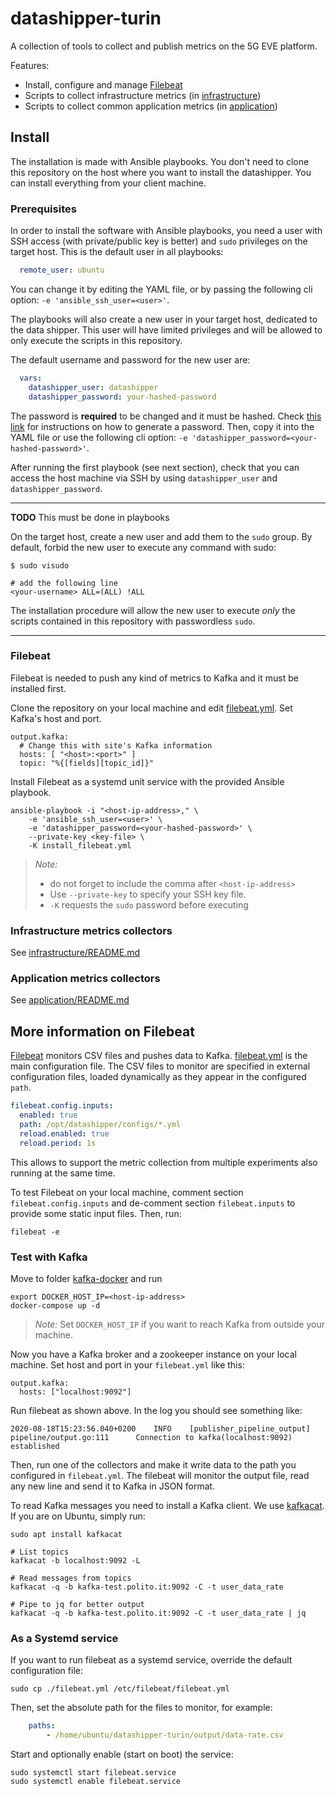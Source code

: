 # datashipper-turin

A collection of tools to collect and publish metrics on the 5G EVE platform.

Features:

- Install, configure and manage [Filebeat](https://www.elastic.co/guide/en/beats/filebeat/current/filebeat-installation.html)
- Scripts to collect infrastructure metrics (in [infrastructure](infrastructure))
- Scripts to collect common application metrics (in [application](application))

## Install

The installation is made with Ansible playbooks.
You don't need to clone this repository on the host where you want to install the datashipper.
You can install everything from your client machine.

### Prerequisites

In order to install the software with Ansible playbooks, you need a user with SSH access (with private/public key is better) and `sudo` privileges on the target host.
This is the default user in all playbooks:

```yaml
  remote_user: ubuntu
```

You can change it by editing the YAML file, or by passing the following cli option: `-e 'ansible_ssh_user=<user>'`.

The playbooks will also create a new user in your target host, dedicated to the data shipper.
This user will have limited privileges and will be allowed to only execute the scripts in this repository.

The default username and password for the new user are:

```yaml
  vars:
    datashipper_user: datashipper
    datashipper_password: your-hashed-password
```

The password is **required** to be changed and it must be hashed.
Check [this link](https://docs.ansible.com/ansible/latest/reference_appendices/faq.html#how-do-i-generate-encrypted-passwords-for-the-user-module) for instructions on how to generate a password.
Then, copy it into the YAML file or use the following cli option: `-e 'datashipper_password=<your-hashed-password>'`.

After running the first playbook (see next section), check that you can access the host machine via SSH by using `datashipper_user` and `datashipper_password`.

---
**TODO** This must be done in playbooks


On the target host, create a new user and add them to the `sudo` group.
By default, forbid the new user to execute any command with sudo:

```shell script
$ sudo visudo

# add the following line
<your-username> ALL=(ALL) !ALL
```

The installation procedure will allow the new user to execute *only* the scripts contained in this repository with passwordless `sudo`.

---


### Filebeat

Filebeat is needed to push any kind of metrics to Kafka and it must be installed first.

Clone the repository on your local machine and edit [filebeat.yml](filebeat.yml). Set Kafka's host and port.

```shell script
output.kafka:
  # Change this with site's Kafka information
  hosts: [ "<host>:<port>" ]
  topic: "%{[fields][topic_id]}"
```

Install Filebeat as a systemd unit service with the provided Ansible playbook.

```shell script
ansible-playbook -i "<host-ip-address>," \
    -e 'ansible_ssh_user=<user>' \
    -e 'datashipper_password=<your-hashed-password>' \
    --private-key <key-file> \
    -K install_filebeat.yml
```

> *Note:*
>
> - do not forget to include the comma after `<host-ip-address>`
> - Use `--private-key` to specify your SSH key file.
> - `-K` requests the `sudo` password before executing

### Infrastructure metrics collectors

See [infrastructure/README.md](infrastructure/README.md)

### Application metrics collectors

See [application/README.md](application/README.md)

## More information on Filebeat

[Filebeat](https://www.elastic.co/guide/en/beats/filebeat/current/filebeat-installation.html) monitors CSV files and pushes data to Kafka.
[filebeat.yml](filebeat.yml) is the main configuration file.
The CSV files to monitor are specified in external configuration files, loaded dynamically as they appear in the configured `path`.

```yaml
filebeat.config.inputs:
  enabled: true
  path: /opt/datashipper/configs/*.yml
  reload.enabled: true
  reload.period: 1s
```

This allows to support the metric collection from multiple experiments also running at the same time.

To test Filebeat on your local machine, comment section `filebeat.config.inputs` and de-comment section `filebeat.inputs` to provide some static input files. Then, run:

```shell script
filebeat -e
```

### Test with Kafka

Move to folder [kafka-docker](kafka-docker) and run

```shell script
export DOCKER_HOST_IP=<host-ip-address>
docker-compose up -d
```

> *Note:* Set `DOCKER_HOST_IP` if you want to reach Kafka from outside your machine.

Now you have a Kafka broker and a zookeeper instance on your local machine.
Set host and port in your `filebeat.yml` like this:

```
output.kafka:
  hosts: ["localhost:9092"]
```

Run filebeat as shown above. In the log you should see something like:

```
2020-08-18T15:23:56.040+0200    INFO    [publisher_pipeline_output]     pipeline/output.go:111      Connection to kafka(localhost:9092) established
```

Then, run one of the collectors and make it write data to the path you configured in `filebeat.yml`.
The filebeat will monitor the output file, read any new line and send it to Kafka in JSON format.

To read Kafka messages you need to install a Kafka client.
We use [kafkacat](https://github.com/edenhill/kafkacat).
If you are on Ubuntu, simply run:

```shell script
sudo apt install kafkacat

# List topics
kafkacat -b localhost:9092 -L

# Read messages from topics
kafkacat -q -b kafka-test.polito.it:9092 -C -t user_data_rate

# Pipe to jq for better output
kafkacat -q -b kafka-test.polito.it:9092 -C -t user_data_rate | jq
```

### As a Systemd service

If you want to run filebeat as a systemd service, override the default configuration file:

```shell script
sudo cp ./filebeat.yml /etc/filebeat/filebeat.yml
```

Then, set the absolute path for the files to monitor, for example:

```yaml
    paths:
        - /home/ubuntu/datashipper-turin/output/data-rate.csv
```

Start and optionally enable (start on boot) the service:

```shell script
sudo systemctl start filebeat.service
sudo systemctl enable filebeat.service
```
